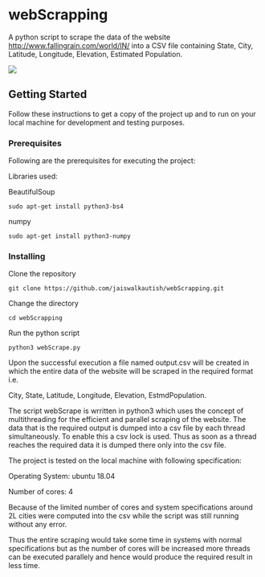 # webScrapping
A python script to scrape the data of the website http://www.fallingrain.com/world/IN/ into a CSV file containing State, City, Latitude, Longitude, Elevation, Estimated Population.

<img src="https://img.shields.io/badge/language-python3-brightgreen.svg"/>

## Getting Started

Follow these instructions to get a copy of the project up and to run on your local machine for development and testing purposes.

### Prerequisites

Following are the prerequisites for executing the project:

Libraries used:

BeautifulSoup
```
sudo apt-get install python3-bs4

```
numpy
```
sudo apt-get install python3-numpy
```

### Installing

Clone the repository

```
git clone https://github.com/jaiswalkautish/webScrapping.git
```

Change the directory

```
cd webScrapping
```

Run the python script
```
python3 webScrape.py
```

Upon the successful execution a file named output.csv will be created in which the entire data of the website will be scraped in the required format i.e.

City, State, Latitude, Longitude, Elevation, EstmdPopulation.

The script webScrape is wrritten in python3 which uses the concept of multithreading for the efficient and parallel scraping of the website. The data that is the required output is dumped into a csv file by each thread simultaneously. To enable this a csv lock is used. Thus as soon as a thread reaches the required data it is dumped there only into the csv file.

The project is tested on the local machine with following specification:

Operating System: ubuntu 18.04

Number of cores: 4

Because of the limited number of cores and system specifications around 2L cities were computed into the csv while the script was still running without any error.

Thus the entire scraping would take some time in systems with normal specifications but as the number of cores will be increased more threads can be executed parallely and hence would produce the required result in less time.

